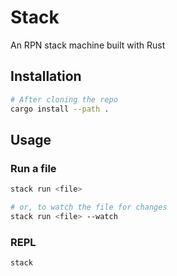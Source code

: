 # Stack

An RPN stack machine built with Rust

## Installation

```bash
# After cloning the repo
cargo install --path .
```

## Usage

### Run a file

```bash
stack run <file>

# or, to watch the file for changes
stack run <file> --watch
```

### REPL

```bash
stack
```

